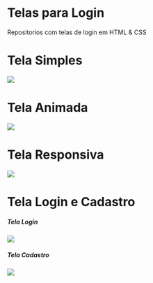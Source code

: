<h1>Telas para Login</h1>
<p>Repositorios com telas de login em HTML &amp; CSS</p>

<h1>Tela Simples</h1>
<img src="https://github.com/pedrogodri/Imagens/blob/main/HTML%20%26%20CSS/TelaSimples.png">

<h1>Tela Animada</h1>
<img src="https://github.com/pedrogodri/Imagens/blob/main/HTML%20%26%20CSS/TelaAnimada.png">


<h1>Tela Responsiva</h1>
<img src="https://github.com/pedrogodri/Imagens/blob/main/HTML%20%26%20CSS/TelaResponsiva.png">


<h1>Tela Login e Cadastro</h1>
<h5>Tela Login</h5>
<img src="https://github.com/pedrogodri/Imagens/blob/main/HTML%20%26%20CSS/TelaLoginCadastro-Cadastro.png">
<h5>Tela Cadastro</h5>
<img src="https://github.com/pedrogodri/Imagens/blob/main/HTML%20%26%20CSS/TelaLoginCadastro-Login.png">
